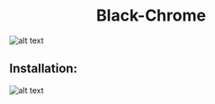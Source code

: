 <div align='center'>
  <h1>Black-Chrome</h1>
</div>

![alt text](https://i.ibb.co/37Hn5f3/image.png)

## Installation:
![alt text](https://developer.chrome.com/static/images/get_started/load_extension.png)
